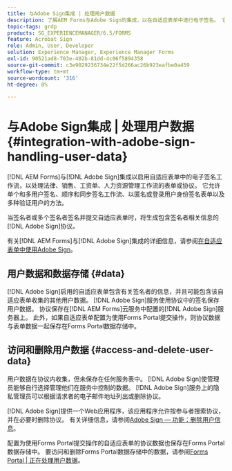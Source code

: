 ```yaml
---
title: 与Adobe Sign集成 | 处理用户数据
description: 了解AEM Forms与Adobe Sign的集成，以在自适应表单中进行电子签名。 它支持各种工作流的多个签名选项。
topic-tags: grdp
products: SG_EXPERIENCEMANAGER/6.5/FORMS
feature: Acrobat Sign
role: Admin, User, Developer
solution: Experience Manager, Experience Manager Forms
exl-id: 90521ad8-703e-402b-81dd-4c06f5894358
source-git-commit: c3e9029236734e22f5d266ac26b923eafbe0a459
workflow-type: tm+mt
source-wordcount: '316'
ht-degree: 0%

---
```


# 与Adobe Sign集成 | 处理用户数据 {#integration-with-adobe-sign-handling-user-data}

[!DNL AEM Forms]与[!DNL  Adobe Sign]集成以启用自适应表单中的电子签名工作流，以处理法律、销售、工资单、人力资源管理工作流的表单或协议。 它允许单个和多用户签名、顺序和同步签名工作流、以匿名或登录用户身份签名表单以及多种验证用户的方法。

当签名者或多个签名者签名并提交自适应表单时，将生成包含签名者相关信息的[!DNL Adobe Sign]协议。

有关[!DNL AEM Forms]与[!DNL Adobe Sign]集成的详细信息，请参阅[在自适应表单中使用Adobe Sign](/help/forms/using/working-with-adobe-sign.md)。

## 用户数据和数据存储 {#data}

[!DNL Adobe Sign]启用的自适应表单包含有关签名者的信息，并且可能包含该自适应表单收集的其他用户数据。 [!DNL Adobe Sign]服务使用协议中的签名保存用户数据。 协议保存在[!DNL AEM Forms]云服务中配置的[!DNL Adobe Sign]服务器上。 此外，如果自适应表单配置为使用Forms Portal提交操作，则协议数据与表单数据一起保存在Forms Portal数据存储中。

## 访问和删除用户数据 {#access-and-delete-user-data}

用户数据在协议内收集，但未保存在任何服务表中。 [!DNL Adobe Sign]使管理员能够自行选择管理他们在服务中控制的数据。 [!DNL Adobe Sign]服务上的隐私管理员可以根据请求者的电子邮件地址列出或删除协议。

[!DNL Adobe Sign]提供一个Web应用程序，该应用程序允许按参与者搜索协议，并在必要时删除协议。 有关详细信息，请参阅[Adobe Sign — 功能：删除用户信息](https://helpx.adobe.com/sign/help/adobesign_gdpr_user_deletion.html)。

配置为使用Forms Portal提交操作的自适应表单的协议数据也保存在Forms Portal数据存储中。 要访问和删除Forms Portal数据存储中的数据，请参阅[Forms Portal | 正在处理用户数据](/help/forms/using/forms-portal-handling-user-data.md)。
